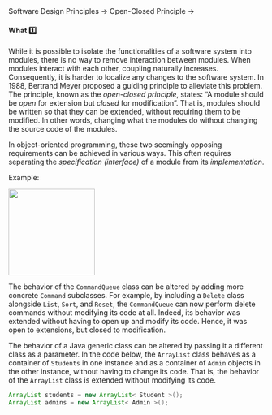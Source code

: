 <link rel="stylesheet" href="{{baseUrl}}/css/textbook.css">

<div class="website-content">

<div id="path">Software Design Principles &rarr; Open-Closed Principle &rarr;</div>

<div id="title">

#### What :one:

</div>

<div id="body">

While it is possible to isolate the functionalities of a software system into modules, there is no way to remove interaction between modules. When modules interact with each other, coupling naturally increases. Consequently, it is harder to localize any changes to the software system. In 1988, Bertrand Meyer proposed a guiding principle to alleviate this problem. The principle, known as the _open-closed principle_, states: “A module should be _open_ for extension but _closed_ for modification”. That is, modules should be written so that they can be extended, without requiring them to be modified. In other words, changing what the modules do without changing the source code of the modules.

In object-oriented programming, these two seemingly opposing requirements can be achieved in various ways. This often requires separating the _specification (interface)_ of a module from its _implementation_.

<tip-box>

Example:

<img src="{{baseUrl}}/designPrinciples/openClosedPrinciple/what/images/commandQueue.png" height="170" />
<p/>

The behavior of the `CommandQueue` class can be altered by adding more concrete `Command` subclasses. For example, by including a `Delete` class alongside `List`, `Sort`, and `Reset`, the `CommandQueue` can now perform delete commands without modifying its code at all. Indeed, its behavior was extended without having to open up and modify its code. Hence, it was open to extensions, but closed to modification.

</tip-box>

<tip-box>

The behavior of a Java generic class can be altered by passing it a different class as a parameter. In the code below, the `ArrayList` class behaves as a container of `Students` in one instance and as a container of `Admin` objects in the other instance, without having to change its code. That is, the behavior of the `ArrayList` class is extended without modifying its code.

```java
ArrayList students = new ArrayList< Student >();
ArrayList admins = new ArrayList< Admin >();  	
```

</tip-box>

</div>

<div id="extras">

<include src="exercises.md" />

<div>

</div>
